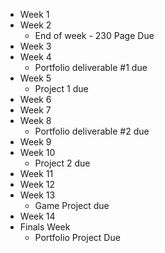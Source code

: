 * Week 1
* Week 2
  * End of week - 230 Page Due
* Week 3
* Week 4
  * Portfolio deliverable #1 due
* Week 5
  * Project 1 due
* Week 6
* Week 7
* Week 8
  * Portfolio deliverable #2 due
* Week 9
* Week 10
  * Project 2 due
* Week 11
* Week 12
* Week 13
  * Game Project due
* Week 14
* Finals Week
  * Portfolio Project Due
